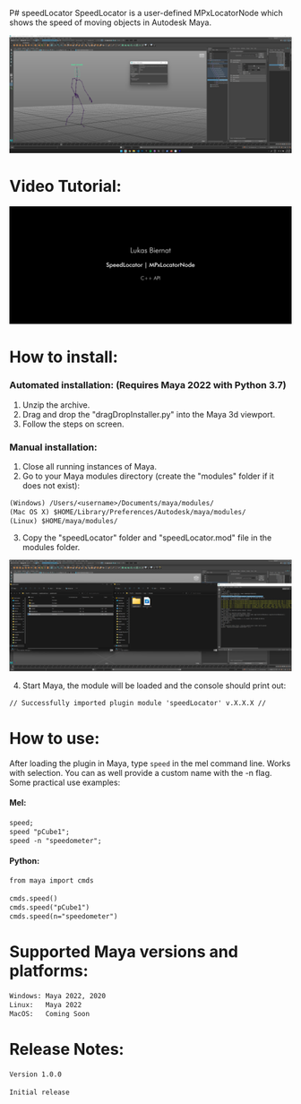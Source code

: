 P# speedLocator
SpeedLocator is a user-defined MPxLocatorNode which shows the speed of moving objects in Autodesk Maya.

![speedLocator loaded in Maya](/images/speedLocatorStill2.png)



# Video Tutorial:
[![Watch the video](/images/introSlate.png)](https://vimeo.com/667222084)



# How to install:

### Automated installation: (Requires Maya 2022 with Python 3.7)
1. Unzip the archive.
2. Drag and drop the "dragDropInstaller.py" into the Maya 3d viewport.
3. Follow the steps on screen.

### Manual installation:
1. Close all running instances of Maya.
2. Go to your Maya modules directory (create the "modules" folder if it does not exist):
```
(Windows) /Users/<username>/Documents/maya/modules/
(Mac OS X) $HOME/Library/Preferences/Autodesk/maya/modules/
(Linux)	$HOME/maya/modules/
```
3. Copy the "speedLocator" folder and "speedLocator.mod" file in the modules folder.

![speedLocator loaded in Maya](/images/speedLocatorManualInstallation.png)

4. Start Maya, the module will be loaded and the console should print out:
```
// Successfully imported plugin module 'speedLocator' v.X.X.X //
```



# How to use:
After loading the plugin in Maya, type `speed` in the mel command line. Works with selection. You can as well provide a custom name with the -n flag. Some practical use examples:
#### Mel:
```
speed;
speed "pCube1";
speed -n "speedometer";
```
#### Python:
```
from maya import cmds

cmds.speed()
cmds.speed("pCube1")
cmds.speed(n="speedometer")
```


# Supported Maya versions and platforms:
```
Windows: Maya 2022, 2020
Linux:   Maya 2022
MacOS:   Coming Soon
```

# Release Notes:
```
Version 1.0.0

Initial release
```
